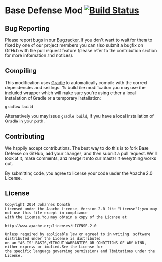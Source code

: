 Base Defense Mod [![Build Status](http://assets.evil-co.com/build/MCBD-MASTER.png)](http://www.evil-co.com/ci/browse/MCBD-MASTER)
================

Bug Reporting
-------------

Please report bugs in our [Bugtracker](https://evilco.atlassian.net/browse/MCBD/). If you don't want to wait for them to
fixed by one of our project members you can also submit a bugfix on GitHub with the pull request feature (please refer
to the contribution section for more information and notices).

Compiling
---------

This modification uses [Gradle](http://www.gradle.org/) to automatically compile with the correct dependencies and
settings. To build the modification you may use the included wrapper which will make sure you're using either a local
installation of Gradle or a temporary installation:

	gradlew build

Alternatively you may issue ```gradle build```, if you have a local installation of Gradle in your path.

Contributing
------------

We happily accept contributions. The best way to do this is to fork Base Defense
on GitHub, add your changes, and then submit a pull request. We'll look at it,
make comments, and merge it into our master if everything works out.

By submitting code, you agree to license your code under the Apache 2.0 License.

License
-------

	Copyright 2014 Johannes Donath
	Licensed under the Apache License, Version 2.0 (the "License");you may not use this file except in compliance
	with the License.You may obtain a copy of the License at
	
	http://www.apache.org/licenses/LICENSE-2.0
	
	Unless required by applicable law or agreed to in writing, software distributed under the License is distributed
	on an "AS IS" BASIS,WITHOUT WARRANTIES OR CONDITIONS OF ANY KIND, either express or implied.See the License for
	the specific language governing permissions and limitations under the License.